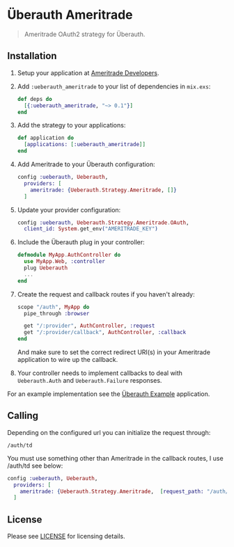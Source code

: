 # Überauth Ameritrade

> Ameritrade OAuth2 strategy for Überauth.

## Installation

1. Setup your application at [Ameritrade Developers](https://developer.tdameritrade.com/user/me/apps).

1. Add `:ueberauth_ameritrade` to your list of dependencies in `mix.exs`:

    ```elixir
    def deps do
      [{:ueberauth_ameritrade, "~> 0.1"}]
    end
    ```

1. Add the strategy to your applications:

    ```elixir
    def application do
      [applications: [:ueberauth_ameritrade]]
    end
    ```

1. Add Ameritrade to your Überauth configuration:

    ```elixir
    config :ueberauth, Ueberauth,
      providers: [
        ameritrade: {Ueberauth.Strategy.Ameritrade, []}
      ]
    ```

1.  Update your provider configuration:

    ```elixir
    config :ueberauth, Ueberauth.Strategy.Ameritrade.OAuth,
      client_id: System.get_env("AMERITRADE_KEY")
    ```

1.  Include the Überauth plug in your controller:

    ```elixir
    defmodule MyApp.AuthController do
      use MyApp.Web, :controller
      plug Ueberauth
      ...
    end
    ```

1.  Create the request and callback routes if you haven't already:

    ```elixir
    scope "/auth", MyApp do
      pipe_through :browser

      get "/:provider", AuthController, :request
      get "/:provider/callback", AuthController, :callback
    end
    ```

    And make sure to set the correct redirect URI(s) in your Ameritrade application to wire up the callback.

1. Your controller needs to implement callbacks to deal with `Ueberauth.Auth` and `Ueberauth.Failure` responses.

For an example implementation see the [Überauth Example](https://github.com/ueberauth/ueberauth_example) application.

## Calling

Depending on the configured url you can initialize the request through:

    /auth/td


You must use something other than Ameritrade in the callback routes, I use /auth/td see below:

```elixir
config :ueberauth, Ueberauth,
  providers: [
    ameritrade: {Ueberauth.Strategy.Ameritrade,  [request_path: "/auth/td", callback_path: "/auth/td/callback"]}
  ]
```


## License

Please see [LICENSE](https://github.com/schwarz/ueberauth_ameritrade/blob/master/LICENSE) for licensing details.
